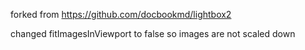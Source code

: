 forked from https://github.com/docbookmd/lightbox2

changed fitImagesInViewport to false so images are not scaled down